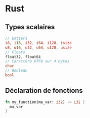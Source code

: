 # Rust

## Types scalaires

```rust
// Entiers
i8, i16, i32, i64, i128, isize
u8, u16, u32, u64, u128, usize
// Floats
float32, float64
// Caractère UTF8 sur 4 bytes
char
// Boolean
bool
```

## Déclaration de fonctions

```rust
fn my_function(ma_var: i32) -> i32 {
  ma_var
}
```
